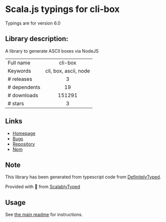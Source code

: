 
# Scala.js typings for cli-box

Typings are for version 6.0

## Library description:
A library to generate ASCII boxes via NodeJS

|                    |                 |
| ------------------ | :-------------: |
| Full name          | cli-box |
| Keywords           | cli, box, ascii, node |
| # releases         | 3 |
| # dependents       | 19 |
| # downloads        | 151291 |
| # stars            | 3 |

## Links
- [Homepage](https://github.com/IonicaBizau/node-cli-box)
- [Bugs](https://github.com/IonicaBizau/node-cli-box/issues)
- [Repository](https://github.com/IonicaBizau/node-cli-box)
- [Npm](https://www.npmjs.com/package/cli-box)
    


## Note
This library has been generated from typescript code from [DefinitelyTyped](https://definitelytyped.org).

Provided with :purple_heart: from [ScalablyTyped](https://github.com/oyvindberg/ScalablyTyped)

## Usage
See [the main readme](../../readme.md) for instructions.


